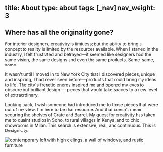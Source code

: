 title: About
type: about
tags: [_nav]
nav_weight: 3
---
<div class="row about-page">
	<div class="span7">
		<h2>Where has all the originality gone?</h2>
		<p>For interior designers, creativity is limitless; but the ability to bring a concept to reality is limited by the resources available. When I started in the industry, I felt frustrated and betrayed&mdash;it seemed like designers had the same vision, the same designs and even the same products. Same, same, same.</p>
		<p>It wasn't until I moved in to New York City that I discovered pieces, unique and inspiring, I had never seen before&mdash;products that could bring my ideas to life. <span class="standout">The city's frenetic energy inspired me</span> and opened my eyes to obscure but brilliant design &mdash; pieces that would take spaces to a new level of extraordinary.</p>
		<p>Looking back, I wish someone had introduced me to those pieces that were out of my view. <span class="standout">I'm here to be that resource.</span> And that doesn't mean scouring the shelves of Crate and Barrel. My quest for creativity has taken me to quaint studios in Soho, to rural villages in Kenya, and to chic showrooms in Milan. This search is extensive, real, and continuous. <span class="standout">This is Designicity.</span></p>
	</div>
	<div class="span5">
		<img class="shadow" src="/img/mercerloft.jpg" alt="contemporary loft with high cielings, a wall of windows, and rustic furniture">
	</div>
</div>




